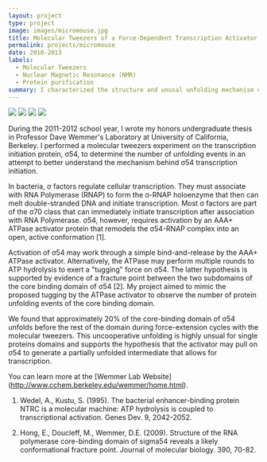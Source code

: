 ```yaml
---
layout: project
type: project
image: images/micromouse.jpg
title: Molecular Tweezers of a Force-Dependent Transcription Activator
permalink: projects/micromouse
date: 2010-2013
labels:
  - Molecular Tweezers
  - Nuclear Magnetic Resonance (NMR)
  - Protein purification
summary: I characterized the structure and unusal unfolding mechanism of a bacterial transcription factor.
---
```


<div class="ui small rounded images">
  <img class="ui image" src="../images/micromouse-robot.png">
  <img class="ui image" src="../images/micromouse-robot-2.jpg">
  <img class="ui image" src="../images/micromouse.jpg">
  <img class="ui image" src="../images/micromouse-circuit.png">
</div>

During the 2011-2012 school year, I wrote my honors undergraduate thesis in Professor Dave Wemmer's Laboratory at University of California, Berkeley. I performed a molecular tweezers experiment on the transcription initiation protein, σ54, to determine the number of unfolding events in an attempt to better understand the mechanism behind σ54 transcription initiation.

In bacteria, σ factors regulate cellular transcription. They must associate with RNA Polymerase (RNAP) to form the σ-RNAP holoenzyme that then can melt double-stranded DNA and initiate transcription. Most σ factors are part of the σ70 class that can immediately initiate transcription after association with RNA Polymerase. σ54, however, requires activation by an AAA+ ATPase activator protein that remodels the σ54-RNAP complex into an open, active conformation [1].

Activation of σ54 may work through a simple bind-and-release by the AAA+ ATPase activator. Alternatively, the ATPase may perform multiple rounds to ATP hydrolysis to exert a "tugging" force on σ54. The latter hypothesis is supported by evidence of a fracture point between the two subdomains of the core binding domain of σ54 [2]. My project aimed to mimic the proposed tugging by the ATPase activator to observe the number of protein unfolding events of the core binding domain. 

We found that approximately 20% of the core-binding domain of σ54 unfolds before the rest of the domain during force-extension cycles with the molecular tweezers. This uncooperative unfolding is highly unsual for single proteins domains and supports the hypothesis that the activator may pull on σ54 to generate a partially unfolded intermediate that allows for transcription. 

You can learn more at the [Wemmer Lab Website] (http://www.cchem.berkeley.edu/wemmer/home.html).

1. Wedel, A., Kustu, S. (1995). The bacterial enhancer-binding protein NTRC is a molecular machine: ATP hydrolysis is coupled to transcriptional activation. Genes Dev. 9, 2042-2052.

2. Hong, E., Doucleff, M., Wemmer, D.E. (2009). Structure of the RNA polymerase core-binding domain of sigma54 reveals a likely conformational fracture point. Journal of molecular biology. 390, 70-82.
